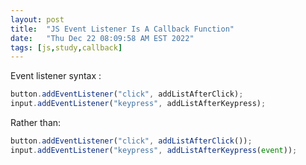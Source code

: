 ```yaml
---
layout: post
title:  "JS Event Listener Is A Callback Function"
date:   "Thu Dec 22 08:09:58 AM EST 2022"
tags: [js,study,callback]
---
```

Event listener syntax :

```js
button.addEventListener("click", addListAfterClick);
input.addEventListener("keypress", addListAfterKeypress);
```

Rather than:

```js
button.addEventListener("click", addListAfterClick());
input.addEventListener("keypress", addListAfterKeypress(event));
```
